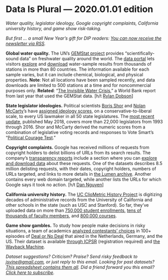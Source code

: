 Data Is Plural — 2020.01.01 edition
===================================

*Water quality, legislator ideology, Google copyright complaints, California university history, and game show risk-taking.*


*But first ... a small New Year’s gift for DIP readers: [You can now receive the newsletter via RSS](https://github.com/data-is-plural/newsletter-archive/blob/master/README.md).*


__Global water quality.__ The UN’s [GEMStat project](https://gemstat.org) provides “scientifically-sound data” on freshwater quality around the world. The [data portal](https://gemstat.org/data/data-portal/) lets visitors [explore](https://gemstat.bafg.de/applications/public.html?publicuser=PublicUser) and [download](https://gemstat.org/custom-data-request/) water-sample results from thousands of stations in more than 80 countries. The information available for each sample varies, but it can include chemical, biological, and physical properties. __Note__: Not all locations have been sampled recently, and data downloads are limited to 500 stations at a time and for noncommercial purposes only. __Related__: “[The Invisible Water Crisis](https://openknowledge.worldbank.org/handle/10986/32245),” a World Bank report from last year that used the GEMStat data. [h/t [Rylan Dobson](https://twitter.com/rylan_dobson/status/1165142955243515904)]


__State legislator ideologies.__ Political scientists [Boris Shor](https://research.bshor.com) and [Nolan McCarty](https://www.princeton.edu/~nmccarty/)’s have [assigned ideology scores](https://americanlegislatures.com/faq/), on a conservative-to-liberal scale, to every US lawmaker in all 50 state legislatures. The [most recent update](https://dataverse.harvard.edu/dataset.xhtml?persistentId=doi:10.7910/DVN/6QWX7Q), published May 2018, covers more than 22,000 legislators from 1993 through 2016. Shor and McCarty derived the numeric scores from a combination of legislative voting records and responses to Vote Smart’s “[Political Courage Test](https://justfacts.votesmart.org/about/political-courage-test/).”


__Copyright complaints.__ Google has received millions of requests from copyright holders to delist billions of URLs from its search results. The company’s [transparency reports](https://transparencyreport.google.com) include a section where you can [explore and download data](https://transparencyreport.google.com/copyright/overview) about these requests. One of the datasets describes 8.5 million delisting requests, with their dates, copyright holders, numbers of URLs targeted, and links to more details in [the Lumen archive](https://www.lumendatabase.org). Another contains every web domain targeted, while another lists the URLs for which Google says it took no action. [h/t [Dan Nguyen](https://www.reddit.com/r/datasets/comments/54kv4e/database_of_copyright_removal_requests_made_to/)]


__California university history.__ The [UC ClioMetric History Project](https://uccliometric.org) is digitizing decades of administrative records from the University of California and other schools in the state (such as USC and Stanford). So far, they’ve uploaded data on more than [750,000 student enrollments](https://uccliometric.org/students/), [tens of thousands of faculty members](https://uccliometric.org/faculty/), and [800,000 courses](https://uccliometric.org/courses/).


__Game show gambles.__ To study how people make decisions in risky situations, a team of academics [analyzed contestants’ choices](https://papers.ssrn.com/sol3/papers.cfm?abstract_id=636508) in 100+ episodes of [Deal or No Deal](https://en.wikipedia.org/wiki/Deal_or_No_Deal) that aired in the Netherlands, Germany, and the US. Their dataset is available [through ICPSR](https://www.openicpsr.org/openicpsr/project/113232/version/V1/view) (registration required) and [the Wayback Machine](http://web.archive.org/web/2018*/https://www.aeaweb.org/articles?id=10.1257/aer.98.1.38).


*Dataset suggestions? Criticism? Praise? Send risky feedback to jsvine@gmail.com, or just reply to this email. Looking for past datasets? [This spreadsheet contains them all](https://docs.google.com/spreadsheets/d/1wZhPLMCHKJvwOkP4juclhjFgqIY8fQFMemwKL2c64vk). Did a friend forward you this email? [Click here to subscribe](https://tinyletter.com/data-is-plural).*
